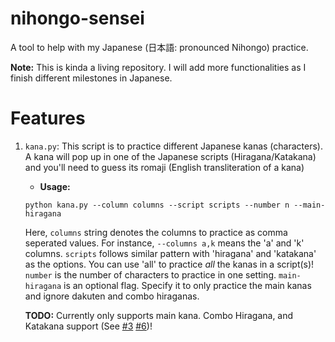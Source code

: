 # nihongo-sensei
A tool to help with my Japanese (日本語: pronounced Nihongo) practice.

**Note:** This is kinda a living repository.
I will add more functionalities as I finish different milestones in Japanese.

# Features
1. `kana.py`: This script is to practice different Japanese kanas (characters).
A kana will pop up in one of the Japanese scripts (Hiragana/Katakana) and you'll
need to guess its romaji (English transliteration of a kana)
    - **Usage:**
    ```python3
    python kana.py --column columns --script scripts --number n --main-hiragana
    ```
    Here, `columns` string denotes the columns to practice as comma seperated values.
    For instance, `--columns a,k` means the 'a' and 'k' columns.
    `scripts` follows similar pattern with 'hiragana' and 'katakana' as the
    options. You can use 'all' to practice *all* the kanas in a script(s)!
    `number` is the number of characters to practice in one setting.
    `main-hiragana` is an optional flag. Specify it to only practice the main kanas
    and ignore dakuten and combo hiraganas.

    **TODO:** Currently only supports main kana.
    Combo Hiragana, and Katakana support (See [#3][i3] [#6][i6])!

[i3]: https://github.com/Demfier/nihongo-sensei/issues/3
[i6]: https://github.com/Demfier/nihongo-sensei/issues/6

